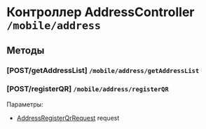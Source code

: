 # Контроллер AddressController `/mobile/address`

## Методы

### [POST/getAddressList]  `/mobile/address/getAddressList`

### [POST/registerQR]  `/mobile/address/registerQR`

Параметры: 

- [AddressRegisterQrRequest](../OBJECT.md#AddressRegisterQrRequest) request
